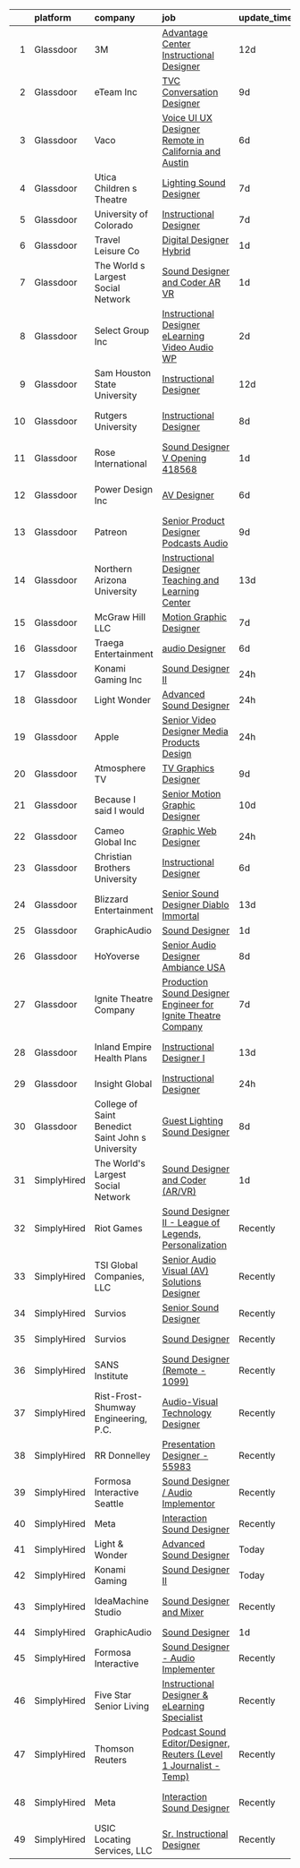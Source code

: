 

|    | platform    | company                                           | job                                                                                                                                                                                                                                                                                                                                                                                                                                                                                                                                                                                                                                                                                                                                                                                                                                                                                                                                                         | update_time   | location                 |
|---:|:------------|:--------------------------------------------------|:------------------------------------------------------------------------------------------------------------------------------------------------------------------------------------------------------------------------------------------------------------------------------------------------------------------------------------------------------------------------------------------------------------------------------------------------------------------------------------------------------------------------------------------------------------------------------------------------------------------------------------------------------------------------------------------------------------------------------------------------------------------------------------------------------------------------------------------------------------------------------------------------------------------------------------------------------------|:--------------|:-------------------------|
|  1 | Glassdoor   | 3M                                                | [Advantage Center Instructional Designer](https://www.glassdoor.com/partner/jobListing.htm?pos=128&ao=1136043&s=58&guid=000001824392d4c1aee349b8e8f002c1&src=GD_JOB_AD&t=SR&vt=w&cs=1_0d10074a&cb=1658991072918&jobListingId=1008008235347&jrtk=3-0-1g91p5lc7klt7801-1g91p5lckg2f9800-52062460f92412fe-)                                                                                                                                                                                                                                                                                                                                                                                                                                                                                                                                                                                                                                                    | 12d           | Delaware                 |
|  2 | Glassdoor   | eTeam Inc                                         | [TVC Conversation Designer](https://www.glassdoor.com/partner/jobListing.htm?pos=116&ao=1136043&s=58&guid=000001824392d4c1aee349b8e8f002c1&src=GD_JOB_AD&t=SR&vt=w&cs=1_eabde81a&cb=1658991072918&jobListingId=1008011923629&jrtk=3-0-1g91p5lc7klt7801-1g91p5lckg2f9800-e41bfc036e7cea23-)                                                                                                                                                                                                                                                                                                                                                                                                                                                                                                                                                                                                                                                                  | 9d            | Austin, TX               |
|  3 | Glassdoor   | Vaco                                              | [Voice UI UX Designer    Remote in California and Austin](https://www.glassdoor.com/partner/jobListing.htm?pos=108&ao=1110586&s=58&guid=000001824392d4c1aee349b8e8f002c1&src=GD_JOB_AD&t=SR&vt=w&ea=1&cs=1_aaf20cb8&cb=1658991072917&jobListingId=1008019965741&cpc=8795CF9063CD573D&jrtk=3-0-1g91p5lc7klt7801-1g91p5lckg2f9800-3a11f5e586fed253--6NYlbfkN0D_sybMACCpf9B-677oK5j6rPldVB6BlrVvFjO_o-GJZbzuF-qh4PxErFUqfUsv_6uVGMoAB-tr4ukB-13BEniFRd51kq_tUitb-f2s8N8S0-6a8309fjZVdWfQrglTiPPfHRvbBSKiDrId74Eo9qZbn-UL_W51rj5FJVY2IqC7B9KjcVAySmfHdMzAzJjgK8UOSVrVcDwuqmBmA2LxH88l9KxNDrDvgS3K9wqtmdOQkXtZERUr2JhyyZSxENlkxPvyq1-g35I_ObT2Kyk1TsYgs6yRKNPO958mWvdR8ZaAmb-aa3Ler5DrTfGbQ-mF5K-6ccpOyE0aO-LKi-DWsNc0nOxJrU2wKLyYW7rqBCw1_RHP_iQLAVz78OmyD9E8ipq4lrf8gZWGHRfxGDaPoSpR6t3l3KZKgYJXE4uNyY8RLuSLFgRiUyU7bHyCPQt02wemYHeKsdzbgda5na-VisYEi7QAnO3c2HYnVXT5u1rKG74ZOPmClfN-Xr4qiuLNV9V0z_vYghnx057IuvbIrRJeSNBK47AhbssL5Z3R4eyaEQ%3D%3D)              | 6d            | San Jose, CA             |
|  4 | Glassdoor   | Utica Children s Theatre                          | [Lighting Sound Designer](https://www.glassdoor.com/partner/jobListing.htm?pos=109&ao=1136043&s=58&guid=000001824392d4c1aee349b8e8f002c1&src=GD_JOB_AD&t=SR&vt=w&ea=1&cs=1_b85bba3a&cb=1658991072916&jobListingId=1008017698766&jrtk=3-0-1g91p5lc7klt7801-1g91p5lckg2f9800-0c22c99ac1b9554a-)                                                                                                                                                                                                                                                                                                                                                                                                                                                                                                                                                                                                                                                               | 7d            | Utica, NY                |
|  5 | Glassdoor   | University of Colorado                            | [Instructional Designer](https://www.glassdoor.com/partner/jobListing.htm?pos=117&ao=1136043&s=58&guid=000001824392d4c1aee349b8e8f002c1&src=GD_JOB_AD&t=SR&vt=w&cs=1_c513c232&cb=1658991072918&jobListingId=1008018363650&jrtk=3-0-1g91p5lc7klt7801-1g91p5lckg2f9800-833d1c669b81eef3-)                                                                                                                                                                                                                                                                                                                                                                                                                                                                                                                                                                                                                                                                     | 7d            | Aurora, CO               |
|  6 | Glassdoor   | Travel   Leisure Co                               | [Digital Designer  Hybrid ](https://www.glassdoor.com/partner/jobListing.htm?pos=124&ao=1136043&s=58&guid=000001824392d4c1aee349b8e8f002c1&src=GD_JOB_AD&t=SR&vt=w&cs=1_16501b1c&cb=1658991072918&jobListingId=1008031768591&jrtk=3-0-1g91p5lc7klt7801-1g91p5lckg2f9800-cbef82654d7509fd-)                                                                                                                                                                                                                                                                                                                                                                                                                                                                                                                                                                                                                                                                  | 1d            | Orlando, FL              |
|  7 | Glassdoor   | The World s Largest Social Network                | [Sound Designer and Coder  AR VR ](https://www.glassdoor.com/partner/jobListing.htm?pos=101&ao=1110586&s=58&guid=000001824392d4c1aee349b8e8f002c1&src=GD_JOB_AD&t=SR&vt=w&ea=1&cs=1_d039d5cd&cb=1658991072915&jobListingId=1008031528055&cpc=9DC6E4D8324653EE&jrtk=3-0-1g91p5lc7klt7801-1g91p5lckg2f9800-c5d8ffadb915c32f--6NYlbfkN0DSgjPPcnEdvoK3uuxfISLALE6pB1FR7YSHOr_tSg5_QGIhoz_2VqUepdcKLBLI_zTUk6gDwaoQ9vEVPtJf9rgUyn_I6h_8B4D9wSAIOyt_RJFN8Eflhj9KJJvZQUXNdWxq6wNfnbBFCNlciu9kDebYOONalFTI7aQu-OsppGEyxKi2mf8gCqkILqq1vu0jPxxFdKfl-OVCOgI6_994tMTGxlQZaNU_flBWIoL5liKC_MOYnoKtWPfOH6zBbPQ_x8BiFQZDxP4-wVtOYJQlGyShlUzj_MICChNVSSYCaOrHu6UdxcbHsRueTizU4qrYMhKtkyE08sYJJFs-mQ-_yz1u8eEeIRQ9PZr7C9GPvxKHs2OJX5dJg-0NILXqIme6unxANdJ4Sd_GiMG3GOr1mFG7-OPnVHIuiBk7qHnFcXBZmBM8h8R9zc7vsll-h3sdCNiaB6tn68a6SwW6CkhmqPh5ktZTeaIXw2SUGLxxOeUYCByHvzExdESyqI7hUSo8XOquoWjeKaipeBhQAt8IOTV5sF3xtEb6e1vh0BZS3db1OpveKapeQmAVt7jAxU_OU24x5zaDacbibI5PpJLvfgaG) | 1d            | Los Angeles, CA          |
|  8 | Glassdoor   | Select Group Inc                                  | [Instructional Designer  eLearning  Video Audio    WP](https://www.glassdoor.com/partner/jobListing.htm?pos=105&ao=1110586&s=58&guid=000001824392d4c1aee349b8e8f002c1&src=GD_JOB_AD&t=SR&vt=w&ea=1&cs=1_7f380677&cb=1658991072916&jobListingId=1008027501737&cpc=217C45A42544DB93&jrtk=3-0-1g91p5lc7klt7801-1g91p5lckg2f9800-10340dc23f99d007--6NYlbfkN0Bcn-ADAbRvyrq3DH3YqD1gQOSfU_zTPvvfh0XXiz3pBAa41gXbEVBKQgVaXyt5edKUJsX5Z9brsv9nZw77TNjVlVeWafETMC7Xw_A0mwHT6RYlFqUtUoEPkQCGfw4DZTw7uB0z5WiikGPQhpEkL8PFQqFT-PcMr0lcaTdAx3W6l-HtnWqYYEZO28FLt7hSbgUlJulx1zpa3Rd_p5ht0gGWWF0mzqt-QizbLSkuarII3otuLwXX4S0Y2RSCdMwBzlFGdGUvaJMRskq01r4rHxsUmr7i0BPQqJl67eLELDqxs_OUl2BmJa2uJB78Ush1Lpx4x5pY3_4RsDIZWcTRnQfts5h4yez-OQklAlmEhD6FjMKMXGAuenqlmw-pHMIYis2T4jSITwwBKY9OP2DJQ1U2pXHnL0Sa8BPhYZjh0lotK3AxEorbqFIPcqyjuWbQf3p377ZOafxSnzOOWy8ZFA44YzhzCEf0Q7atEB8WvaToVudVHxBxGZZlvJdpgLwTdP9xgOaXZIycjQ%3D%3D)                                                 | 2d            | White Plains, NY         |
|  9 | Glassdoor   | Sam Houston State University                      | [Instructional Designer](https://www.glassdoor.com/partner/jobListing.htm?pos=127&ao=1136043&s=58&guid=000001824392d4c1aee349b8e8f002c1&src=GD_JOB_AD&t=SR&vt=w&cs=1_5967adcf&cb=1658991072918&jobListingId=1008008391037&jrtk=3-0-1g91p5lc7klt7801-1g91p5lckg2f9800-8b0195c06c1f40cc-)                                                                                                                                                                                                                                                                                                                                                                                                                                                                                                                                                                                                                                                                     | 12d           | Huntsville, TX           |
| 10 | Glassdoor   | Rutgers University                                | [Instructional Designer](https://www.glassdoor.com/partner/jobListing.htm?pos=123&ao=1136043&s=58&guid=000001824392d4c1aee349b8e8f002c1&src=GD_JOB_AD&t=SR&vt=w&cs=1_069296ee&cb=1658991072918&jobListingId=1008015844983&jrtk=3-0-1g91p5lc7klt7801-1g91p5lckg2f9800-9e3ffb718ceb0508-)                                                                                                                                                                                                                                                                                                                                                                                                                                                                                                                                                                                                                                                                     | 8d            | New Brunswick, NJ        |
| 11 | Glassdoor   | Rose International                                | [Sound Designer V Opening  418568](https://www.glassdoor.com/partner/jobListing.htm?pos=102&ao=1110586&s=58&guid=000001824392d4c1aee349b8e8f002c1&src=GD_JOB_AD&t=SR&vt=w&ea=1&cs=1_dfc33efb&cb=1658991072915&jobListingId=1008030729670&cpc=1CBFC3E34E2A31FF&jrtk=3-0-1g91p5lc7klt7801-1g91p5lckg2f9800-a20623011cb248eb--6NYlbfkN0B6gYLiPzX3Klpbl49OuxoIZqVtnvEet7IZUhlrZDSG3sY-I6CIGHSMA_bS7ldJ8pOXMIXNeNyydXsX95pvzPg5BddHE-JXPnLngZ30cnLDc1iDIozZEqqJfstNoVEA0Y0ziXhbePzU2aWttrzMukYrAbICdJmtiDj_lX11sumIShj0cH4jV8vRyK2YT_cFh-aVFMot2UJLbWAC0gec0wHTgvO20y0SHHQuohJuOKezexgwBUxDiK3oHi_AlpeWqtl_siaCwwyVUus5l2djotw1CLUV6wI1VxawEegc--JEmxhIFX9q6urw0nHXH9ojMteJLV86RbuWl77MSn986bUukaUiLatY7EEZO3LtmHYH_oci0I55f9Z3oUBqG-kJdTqHf7V0RCpC42Lufx_iUi3dmKDs0Izq0y1Un5s7YD08OOgqGKCZdFN2CuvXLBo27ZyC7Ejpoo1IXnAPd1DsZQi0ld2dLjprhNt9hw4bGrugZ3Rmudick-lzBweZ_TKBWklU86c75j7zuQ%3D%3D)                                                                     | 1d            | Seattle, WA              |
| 12 | Glassdoor   | Power Design  Inc                                 | [AV Designer](https://www.glassdoor.com/partner/jobListing.htm?pos=120&ao=1136043&s=58&guid=000001824392d4c1aee349b8e8f002c1&src=GD_JOB_AD&t=SR&vt=w&cs=1_73f968bf&cb=1658991072918&jobListingId=1008020343362&jrtk=3-0-1g91p5lc7klt7801-1g91p5lckg2f9800-e7718c8a157297fa-)                                                                                                                                                                                                                                                                                                                                                                                                                                                                                                                                                                                                                                                                                | 6d            | Saint Petersburg, FL     |
| 13 | Glassdoor   | Patreon                                           | [Senior Product Designer  Podcasts Audio](https://www.glassdoor.com/partner/jobListing.htm?pos=125&ao=1136043&s=58&guid=000001824392d4c1aee349b8e8f002c1&src=GD_JOB_AD&t=SR&vt=w&ea=1&cs=1_c17635b0&cb=1658991072918&jobListingId=1008012588674&jrtk=3-0-1g91p5lc7klt7801-1g91p5lckg2f9800-4c8164c3276f9276-)                                                                                                                                                                                                                                                                                                                                                                                                                                                                                                                                                                                                                                               | 9d            | New York, NY             |
| 14 | Glassdoor   | Northern Arizona University                       | [Instructional Designer  Teaching and Learning Center](https://www.glassdoor.com/partner/jobListing.htm?pos=126&ao=1136043&s=58&guid=000001824392d4c1aee349b8e8f002c1&src=GD_JOB_AD&t=SR&vt=w&cs=1_b8287032&cb=1658991072918&jobListingId=1008005192686&jrtk=3-0-1g91p5lc7klt7801-1g91p5lckg2f9800-6a97b56359e3d236-)                                                                                                                                                                                                                                                                                                                                                                                                                                                                                                                                                                                                                                       | 13d           | Flagstaff, AZ            |
| 15 | Glassdoor   | McGraw Hill LLC                                   | [Motion Graphic Designer](https://www.glassdoor.com/partner/jobListing.htm?pos=112&ao=1136043&s=58&guid=000001824392d4c1aee349b8e8f002c1&src=GD_JOB_AD&t=SR&vt=w&cs=1_501e19f2&cb=1658991072917&jobListingId=1008016602500&jrtk=3-0-1g91p5lc7klt7801-1g91p5lckg2f9800-01f5c3ad4183230f-)                                                                                                                                                                                                                                                                                                                                                                                                                                                                                                                                                                                                                                                                    | 7d            | Columbus, OH             |
| 16 | Glassdoor   | Traega Entertainment                              | [audio Designer](https://www.glassdoor.com/partner/jobListing.htm?pos=110&ao=1136043&s=58&guid=000001824392d4c1aee349b8e8f002c1&src=GD_JOB_AD&t=SR&vt=w&cs=1_c28cbe8c&cb=1658991072916&jobListingId=1008021555527&jrtk=3-0-1g91p5lc7klt7801-1g91p5lckg2f9800-cf8d1c8c62a18373-)                                                                                                                                                                                                                                                                                                                                                                                                                                                                                                                                                                                                                                                                             | 6d            | Nashville, TN            |
| 17 | Glassdoor   | Konami Gaming  Inc                                | [Sound Designer II](https://www.glassdoor.com/partner/jobListing.htm?pos=107&ao=1136043&s=58&guid=000001824392d4c1aee349b8e8f002c1&src=GD_JOB_AD&t=SR&vt=w&cs=1_758df0da&cb=1658991072916&jobListingId=1008034035171&jrtk=3-0-1g91p5lc7klt7801-1g91p5lckg2f9800-d2d17b1aba175031-)                                                                                                                                                                                                                                                                                                                                                                                                                                                                                                                                                                                                                                                                          | 24h           | Las Vegas, NV            |
| 18 | Glassdoor   | Light   Wonder                                    | [Advanced Sound Designer](https://www.glassdoor.com/partner/jobListing.htm?pos=104&ao=1136043&s=58&guid=000001824392d4c1aee349b8e8f002c1&src=GD_JOB_AD&t=SR&vt=w&ea=1&cs=1_d7f7ab0d&cb=1658991072915&jobListingId=1008033515982&jrtk=3-0-1g91p5lc7klt7801-1g91p5lckg2f9800-f4541201029f9ba4-)                                                                                                                                                                                                                                                                                                                                                                                                                                                                                                                                                                                                                                                               | 24h           | Las Vegas, NV            |
| 19 | Glassdoor   | Apple                                             | [Senior Video Designer  Media Products Design](https://www.glassdoor.com/partner/jobListing.htm?pos=122&ao=1136043&s=58&guid=000001824392d4c1aee349b8e8f002c1&src=GD_JOB_AD&t=SR&vt=w&cs=1_bf236911&cb=1658991072918&jobListingId=1008034509696&jrtk=3-0-1g91p5lc7klt7801-1g91p5lckg2f9800-0ba0449cafc5897b-)                                                                                                                                                                                                                                                                                                                                                                                                                                                                                                                                                                                                                                               | 24h           | Culver City, CA          |
| 20 | Glassdoor   | Atmosphere TV                                     | [TV Graphics Designer](https://www.glassdoor.com/partner/jobListing.htm?pos=118&ao=1136043&s=58&guid=000001824392d4c1aee349b8e8f002c1&src=GD_JOB_AD&t=SR&vt=w&ea=1&cs=1_05046652&cb=1658991072918&jobListingId=1008012144619&jrtk=3-0-1g91p5lc7klt7801-1g91p5lckg2f9800-e5f2647df33499ea-)                                                                                                                                                                                                                                                                                                                                                                                                                                                                                                                                                                                                                                                                  | 9d            | Austin, TX               |
| 21 | Glassdoor   | Because I said I would                            | [Senior Motion Graphic Designer](https://www.glassdoor.com/partner/jobListing.htm?pos=115&ao=1136043&s=58&guid=000001824392d4c1aee349b8e8f002c1&src=GD_JOB_AD&t=SR&vt=w&ea=1&cs=1_2d4830fb&cb=1658991072917&jobListingId=1008010193537&jrtk=3-0-1g91p5lc7klt7801-1g91p5lckg2f9800-0ef158b7305b78f3-)                                                                                                                                                                                                                                                                                                                                                                                                                                                                                                                                                                                                                                                        | 10d           | Remote                   |
| 22 | Glassdoor   | Cameo Global  Inc                                 | [Graphic Web Designer](https://www.glassdoor.com/partner/jobListing.htm?pos=114&ao=1136043&s=58&guid=000001824392d4c1aee349b8e8f002c1&src=GD_JOB_AD&t=SR&vt=w&ea=1&cs=1_01954333&cb=1658991072917&jobListingId=1008033540203&jrtk=3-0-1g91p5lc7klt7801-1g91p5lckg2f9800-59667ebd91b4dd2c-)                                                                                                                                                                                                                                                                                                                                                                                                                                                                                                                                                                                                                                                                  | 24h           | Remote                   |
| 23 | Glassdoor   | Christian Brothers University                     | [Instructional Designer](https://www.glassdoor.com/partner/jobListing.htm?pos=130&ao=1136043&s=58&guid=000001824392d4c1aee349b8e8f002c1&src=GD_JOB_AD&t=SR&vt=w&cs=1_5c5066a0&cb=1658991072919&jobListingId=1008021055512&jrtk=3-0-1g91p5lc7klt7801-1g91p5lckg2f9800-18735e3bf2deff59-)                                                                                                                                                                                                                                                                                                                                                                                                                                                                                                                                                                                                                                                                     | 6d            | Memphis, TN              |
| 24 | Glassdoor   | Blizzard Entertainment                            | [Senior Sound Designer   Diablo Immortal](https://www.glassdoor.com/partner/jobListing.htm?pos=111&ao=1136043&s=58&guid=000001824392d4c1aee349b8e8f002c1&src=GD_JOB_AD&t=SR&vt=w&cs=1_c6e5e68c&cb=1658991072917&jobListingId=1008006794553&jrtk=3-0-1g91p5lc7klt7801-1g91p5lckg2f9800-ad8992a94ea009f0-)                                                                                                                                                                                                                                                                                                                                                                                                                                                                                                                                                                                                                                                    | 13d           | Irvine, CA               |
| 25 | Glassdoor   | GraphicAudio                                      | [Sound Designer](https://www.glassdoor.com/partner/jobListing.htm?pos=103&ao=1136043&s=58&guid=000001824392d4c1aee349b8e8f002c1&src=GD_JOB_AD&t=SR&vt=w&ea=1&cs=1_cd0469a8&cb=1658991072915&jobListingId=1008030924967&jrtk=3-0-1g91p5lc7klt7801-1g91p5lckg2f9800-11eab6568f6cedab-)                                                                                                                                                                                                                                                                                                                                                                                                                                                                                                                                                                                                                                                                        | 1d            | Remote                   |
| 26 | Glassdoor   | HoYoverse                                         | [Senior Audio Designer  Ambiance  USA ](https://www.glassdoor.com/partner/jobListing.htm?pos=121&ao=1136043&s=58&guid=000001824392d4c1aee349b8e8f002c1&src=GD_JOB_AD&t=SR&vt=w&ea=1&cs=1_dd5d1641&cb=1658991072918&jobListingId=1008016127295&jrtk=3-0-1g91p5lc7klt7801-1g91p5lckg2f9800-0ad6686b2c6b411d-)                                                                                                                                                                                                                                                                                                                                                                                                                                                                                                                                                                                                                                                 | 8d            | Los Angeles, CA          |
| 27 | Glassdoor   | Ignite Theatre Company                            | [Production Sound Designer   Engineer for Ignite Theatre Company](https://www.glassdoor.com/partner/jobListing.htm?pos=113&ao=1136043&s=58&guid=000001824392d4c1aee349b8e8f002c1&src=GD_JOB_AD&t=SR&vt=w&ea=1&cs=1_8d7b19c2&cb=1658991072917&jobListingId=1008018312130&jrtk=3-0-1g91p5lc7klt7801-1g91p5lckg2f9800-21ee75caf62bbc12-)                                                                                                                                                                                                                                                                                                                                                                                                                                                                                                                                                                                                                       | 7d            | Saint Louis, MO          |
| 28 | Glassdoor   | Inland Empire Health Plans                        | [Instructional Designer I](https://www.glassdoor.com/partner/jobListing.htm?pos=129&ao=1136043&s=58&guid=000001824392d4c1aee349b8e8f002c1&src=GD_JOB_AD&t=SR&vt=w&cs=1_e2bfee50&cb=1658991072919&jobListingId=1008006797948&jrtk=3-0-1g91p5lc7klt7801-1g91p5lckg2f9800-dfe1a6304e67bf2b-)                                                                                                                                                                                                                                                                                                                                                                                                                                                                                                                                                                                                                                                                   | 13d           | Rancho Cucamonga, CA     |
| 29 | Glassdoor   | Insight Global                                    | [Instructional Designer](https://www.glassdoor.com/partner/jobListing.htm?pos=106&ao=1110586&s=58&guid=000001824392d4c1aee349b8e8f002c1&src=GD_JOB_AD&t=SR&vt=w&cs=1_fd61b0f3&cb=1658991072916&jobListingId=1008032848285&cpc=C4A69CCDBB3B9599&jrtk=3-0-1g91p5lc7klt7801-1g91p5lckg2f9800-662667a261e5f706--6NYlbfkN0BKkHZu3wF05EeDimN_p6sYpKCMArvwa95YdH7UpkaBCqc7l59ErwqcmBgkDtjqpj4UwCO-0leAimUzFjUouM3-vOL9nvoGck2rwc9Y0huNizlhRrV1btORJUI1MUP9DSG10q53Osptb3cW4Qv7e00xeVokgkJoLJJxN_p2xpBmN53xj89YDgIsnwTG9lZEAIReecnlLxp8yqVeDN5BkoANiV2euSeb4t8CtprTBiMK6ApMO0Pjcvca7ieFsp0RiwJ6r5zjS5uoQx-fn1Fh64vPZgMkclpM3_A8EsTCx_DdQVKcz03kvhrydmB4BUbkgXRbDWjWYjS8e3TvhEtuxXhN0bKy3TZD76qeT4slSiIY5grF7tAl5LGhgKGBK30FWX0bO7-AurdCq8CI5pF1QcWYW72cjy1J7kJYqrN9m75_-Kkk15lNn2aNuGt6CD5KJYQhcyZUVK56pvLa23Q7te0GZVP_un4FYc5S7b80uSgBCQ%3D%3D)                                                                                                                    | 24h           | Warren, MI               |
| 30 | Glassdoor   | College of Saint Benedict Saint John s University | [Guest Lighting Sound Designer](https://www.glassdoor.com/partner/jobListing.htm?pos=119&ao=1136043&s=58&guid=000001824392d4c1aee349b8e8f002c1&src=GD_JOB_AD&t=SR&vt=w&cs=1_603a634d&cb=1658991072918&jobListingId=1008015903056&jrtk=3-0-1g91p5lc7klt7801-1g91p5lckg2f9800-b602c4ddfac80bb8-)                                                                                                                                                                                                                                                                                                                                                                                                                                                                                                                                                                                                                                                              | 8d            | Saint Joseph, MN         |
| 31 | SimplyHired | The World's Largest Social Network                | [Sound Designer and Coder (AR/VR)](https://www.simplyhired.com/job/i05K2VJdCTaM4JBATryuxLljiYjQ-WgjcwPsxcIQGX0KBl-siovqIg?q=sound+designer)                                                                                                                                                                                                                                                                                                                                                                                                                                                                                                                                                                                                                                                                                                                                                                                                                 | 1d            | Los Angeles, CA          |
| 32 | SimplyHired | Riot Games                                        | [Sound Designer II - League of Legends, Personalization](https://www.simplyhired.com/job/BkTf5-vUemX5LjJonnZffl3-nMzorQijZMT09G_9Wa_IkmU0eEvOTA?q=sound+designer)                                                                                                                                                                                                                                                                                                                                                                                                                                                                                                                                                                                                                                                                                                                                                                                           | Recently      | Los Angeles, CA          |
| 33 | SimplyHired | TSI Global Companies, LLC                         | [Senior Audio Visual (AV) Solutions Designer](https://www.simplyhired.com/job/gC6BuW-HQkJg4Bj-NQWe2TEtTghx8upV1Lb7O71-Bjc9jAWZajwdSw?q=sound+designer)                                                                                                                                                                                                                                                                                                                                                                                                                                                                                                                                                                                                                                                                                                                                                                                                      | Recently      | Missouri                 |
| 34 | SimplyHired | Survios                                           | [Senior Sound Designer](https://www.simplyhired.com/job/NxLskVbDEEyz5rnquKV8u-TjGXCUcoOZNYsPIwioZokaph1sHuJM7w?q=sound+designer)                                                                                                                                                                                                                                                                                                                                                                                                                                                                                                                                                                                                                                                                                                                                                                                                                            | Recently      | Marina del Rey, CA       |
| 35 | SimplyHired | Survios                                           | [Sound Designer](https://www.simplyhired.com/job/GGf4JbShEJmtxragh-HP0RYhs5WpCO9pZtgQyta_p4JFm7cmj-H-Zw?q=sound+designer)                                                                                                                                                                                                                                                                                                                                                                                                                                                                                                                                                                                                                                                                                                                                                                                                                                   | Recently      | Marina del Rey, CA       |
| 36 | SimplyHired | SANS Institute                                    | [Sound Designer (Remote - 1099)](https://www.simplyhired.com/job/l5XtJmV5Za5NPAoCY67pJ8osv7Dd9cygFT5KvUQHRZZ5LCw9cI7qOA?q=sound+designer)                                                                                                                                                                                                                                                                                                                                                                                                                                                                                                                                                                                                                                                                                                                                                                                                                   | Recently      | Bethesda, MD             |
| 37 | SimplyHired | Rist-Frost-Shumway Engineering, P.C.              | [Audio-Visual Technology Designer](https://www.simplyhired.com/job/OMxrMh8WHY_VNcw74L4J3w8rMgzooJxEwq9_0YhhoPHZG11rZ5ZCeA?q=sound+designer)                                                                                                                                                                                                                                                                                                                                                                                                                                                                                                                                                                                                                                                                                                                                                                                                                 | Recently      | Laconia, NH              |
| 38 | SimplyHired | RR Donnelley                                      | [Presentation Designer - 55983](https://www.simplyhired.com/job/nzNGc13izzY73sBqAJfiC6LMZpqM2ug1TTgdTTeV3PfiJisVJpF4mg?q=sound+designer)                                                                                                                                                                                                                                                                                                                                                                                                                                                                                                                                                                                                                                                                                                                                                                                                                    | Recently      | Phoenix, AZ              |
| 39 | SimplyHired | Formosa Interactive Seattle                       | [Sound Designer / Audio Implementor](https://www.simplyhired.com/job/vlF4rzpIgemNyADbSUoWC36FtYYh2ouWspqfTFtuxzveh07-6RCwmg?q=sound+designer)                                                                                                                                                                                                                                                                                                                                                                                                                                                                                                                                                                                                                                                                                                                                                                                                               | Recently      | Seattle, WA              |
| 40 | SimplyHired | Meta                                              | [Interaction Sound Designer](https://www.simplyhired.com/job/bVo4DtpHHJaPTRsm81ESCJ_oFNaBCAYvIHKBvhcZlomfpJRXehIlmQ?q=sound+designer)                                                                                                                                                                                                                                                                                                                                                                                                                                                                                                                                                                                                                                                                                                                                                                                                                       | Recently      | Burlingame, CA           |
| 41 | SimplyHired | Light & Wonder                                    | [Advanced Sound Designer](https://www.simplyhired.com/job/oxHvYp0QWceibR-QkmiITBFgRGHJsETrZw9KOd9jlBeKNoSRVbiyww?q=sound+designer)                                                                                                                                                                                                                                                                                                                                                                                                                                                                                                                                                                                                                                                                                                                                                                                                                          | Today         | Las Vegas, NV            |
| 42 | SimplyHired | Konami Gaming                                     | [Sound Designer II](https://www.simplyhired.com/job/tpZG2QfcwM55rL7HhUf14oJmW2VM04Ijnb3Sbcb8wwlnxpRDDHuW3A?q=sound+designer)                                                                                                                                                                                                                                                                                                                                                                                                                                                                                                                                                                                                                                                                                                                                                                                                                                | Today         | Las Vegas, NV            |
| 43 | SimplyHired | IdeaMachine Studio                                | [Sound Designer and Mixer](https://www.simplyhired.com/job/3_cnKWbKCzfz8K406esix9aXeGkS2iLw6vp3jwYHfDLUWBO0TV9GDQ?q=sound+designer)                                                                                                                                                                                                                                                                                                                                                                                                                                                                                                                                                                                                                                                                                                                                                                                                                         | Recently      | San Francisco, CA        |
| 44 | SimplyHired | GraphicAudio                                      | [Sound Designer](https://www.simplyhired.com/job/tpxG3u0VMzCKteQYdKolpCqGoSBv-BSP6-ugLnAgXYs5lOtcbAckwg?q=sound+designer)                                                                                                                                                                                                                                                                                                                                                                                                                                                                                                                                                                                                                                                                                                                                                                                                                                   | 1d            | Remote                   |
| 45 | SimplyHired | Formosa Interactive                               | [Sound Designer - Audio Implementer](https://www.simplyhired.com/job/E63_BRjyLumhk01Bv7mOuaoR0vafXGhLD-NTsS2e6CEpoHi4FvqYnw?q=sound+designer)                                                                                                                                                                                                                                                                                                                                                                                                                                                                                                                                                                                                                                                                                                                                                                                                               | Recently      | Burbank, CA              |
| 46 | SimplyHired | Five Star Senior Living                           | [Instructional Designer & eLearning Specialist](https://www.simplyhired.com/job/oTZPL1wWK2cmOqji4vswi4vj0YGDnK7OTqW_Mj_7zFv6d-Vi6eIF7Q?q=sound+designer)                                                                                                                                                                                                                                                                                                                                                                                                                                                                                                                                                                                                                                                                                                                                                                                                    | Recently      | Newton, MA               |
| 47 | SimplyHired | Thomson Reuters                                   | [Podcast Sound Editor/Designer, Reuters (Level 1 Journalist - Temp)](https://www.simplyhired.com/job/uG-XthcUGLXnvuEzIlGytwXEKmlli3kPZ-eKAScvB6T34fnayI1PJg?q=sound+designer)                                                                                                                                                                                                                                                                                                                                                                                                                                                                                                                                                                                                                                                                                                                                                                               | Recently      | New York, NY             |
| 48 | SimplyHired | Meta                                              | [Interaction Sound Designer](https://www.simplyhired.com/job/Lvw3H_6x6cdKB6aq479wQNquH1L8abBxSJAh-mgSoiKaje9zC4-ylg?q=sound+designer)                                                                                                                                                                                                                                                                                                                                                                                                                                                                                                                                                                                                                                                                                                                                                                                                                       | Recently      | Fremont, CA +4 locations |
| 49 | SimplyHired | USIC Locating Services, LLC                       | [Sr. Instructional Designer](https://www.simplyhired.com/job/zWMMe7OqhkDv6BEAaMtEkC2NxOAx-sP1LyToHYfxW5F7VoSl9lEeIg?q=sound+designer)                                                                                                                                                                                                                                                                                                                                                                                                                                                                                                                                                                                                                                                                                                                                                                                                                       | Recently      | Indianapolis, IN         |